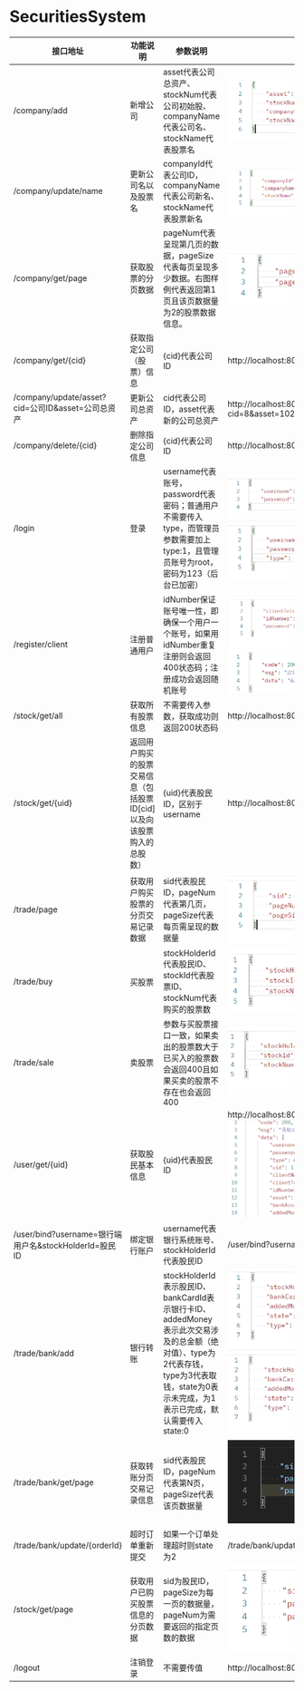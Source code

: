 # SecuritiesSystem

| 接口地址                                              | 功能说明                                                     | 参数说明                                                     | 样例                                                         |
| ----------------------------------------------------- | ------------------------------------------------------------ | ------------------------------------------------------------ | ------------------------------------------------------------ |
| /company/add                                          | 新增公司                                                     | asset代表公司总资产、stockNum代表公司初始股、companyName代表公司名、stockName代表股票名 | ![image-20220603062747722](https://github.com/Adam-ly-captain/SecuritiesSystem/blob/master/img/image-20220603062747722.png) |
| /company/update/name                                  | 更新公司名以及股票名                                         | companyId代表公司ID，companyName代表公司新名、stockName代表股票新名 | ![image-20220603063104129](https://github.com/Adam-ly-captain/SecuritiesSystem/blob/master/img/image-20220603063104129.png) |
| /company/get/page                                     | 获取股票的分页数据                                           | pageNum代表呈现第几页的数据，pageSize代表每页呈现多少数据。右图样例代表返回第1页且该页数据量为2的股票数据信息。 | ![image-20220603063247502](https://github.com/Adam-ly-captain/SecuritiesSystem/blob/master/img/image-20220603063247502.png) |
| /company/get/{cid}                                    | 获取指定公司（股票）信息                                     | {cid}代表公司ID                                              | http://localhost:8080/company/get/8                          |
| /company/update/asset?cid=公司ID&asset=公司总资产     | 更新公司总资产                                               | cid代表公司ID，asset代表新的公司总资产                       | http://localhost:8080/company/update/asset?cid=8&asset=102   |
| /company/delete/{cid}                                 | 删除指定公司信息                                             | {cid}代表公司ID                                              | http://localhost:8080/company/delete/8                       |
| /login                                                | 登录                                                         | username代表账号，password代表密码；普通用户不需要传入type，而管理员参数需要加上type:1，且管理员账号为root，密码为123（后台已加密） | ![image-20220603064223103](https://github.com/Adam-ly-captain/SecuritiesSystem/blob/master/img/image-20220603064223103.png)![image-20220603064306347](https://github.com/Adam-ly-captain/SecuritiesSystem/blob/master/img/image-20220603064306347.png) |
| /register/client                                      | 注册普通用户                                                 | idNumber保证账号唯一性，即确保一个用户一个账号，如果用idNumber重复注册则会返回400状态码；注册成功会返回随机账号 | ![image-20220603064503604](https://github.com/Adam-ly-captain/SecuritiesSystem/blob/master/img/image-20220603064503604.png)![image-20220603064707082](https://github.com/Adam-ly-captain/SecuritiesSystem/blob/master/img/image-20220603064707082.png) |
| /stock/get/all                                        | 获取所有股票信息                                             | 不需要传入参数，获取成功则返回200状态码                      | http://localhost:8080/stock/get/all                          |
| /stock/get/{uid}                                      | 返回用户购买的股票交易信息（包括股票ID[cid]以及向该股票购入的总股数） | {uid}代表股民ID，区别于username                              | http://localhost:8080/stock/get/1                            |
| /trade/page                                           | 获取用户购买股票的分页交易记录数据                           | sid代表股民ID，pageNum代表第几页，pageSize代表每页需呈现的数据量 | ![image-20220603065317599](https://github.com/Adam-ly-captain/SecuritiesSystem/blob/master/img/image-20220603065317599.png) |
| /trade/buy                                            | 买股票                                                       | stockHolderId代表股民ID、stockId代表股票ID、stockNum代表购买的股票数 | ![image-20220603071510058](https://github.com/Adam-ly-captain/SecuritiesSystem/blob/master/img/image-20220603071510058.png) |
| /trade/sale                                           | 卖股票                                                       | 参数与买股票接口一致，如果卖出的股票数大于已买入的股票数会返回400且如果买卖的股票不存在也会返回400 | ![image-20220603075752086](https://github.com/Adam-ly-captain/SecuritiesSystem/blob/master/img/image-20220603075752086.png) |
| /user/get/{uid}                                       | 获取股民基本信息                                             | {uid}代表股民ID                                              | http://localhost:8080/user/get/1 ![image-20220603080147400](https://github.com/Adam-ly-captain/SecuritiesSystem/blob/master/img/image-20220603080147400.png) |
| /user/bind?username=银行端用户名&stockHolderId=股民ID | 绑定银行账户                                                 | username代表银行系统账号、stockHolderId代表股民ID            | /user/bind?username=root&stockHolderId=1                     |
| /trade/bank/add                                       | 银行转账                                                     | stockHolderId表示股民ID、bankCardId表示银行卡ID、addedMoney表示此次交易涉及的总金额（绝对值）、type为2代表存钱，type为3代表取钱，state为0表示未完成，为1表示已完成，默认需要传入state:0 | ![image-20220603081220210](https://github.com/Adam-ly-captain/SecuritiesSystem/blob/master/img/image-20220603081220210.png)![image-20220603083001365](https://github.com/Adam-ly-captain/SecuritiesSystem/blob/master/img/image-20220603083001365.png) |
| /trade/bank/get/page                                  | 获取转账分页交易记录信息                                     | sid代表股民ID，pageNum代表第N页，pageSize代表该页数据量      | ![image-20220610052926391](https://github.com/Adam-ly-captain/SecuritiesSystem/blob/master/img/image-20220610052926391.png) |
| /trade/bank/update/{orderId}                          | 超时订单重新提交                                             | 如果一个订单处理超时则state为2                               | /trade/bank/update/485                                       |
| /stock/get/page                                       | 获取用户已购买股票信息的分页数据                             | sid为股民ID，pageSize为每一页的数据量，pageNum为需要返回的指定页数的数据 | ![image-20220606105609859](https://github.com/Adam-ly-captain/SecuritiesSystem/blob/master/img/image-20220606105609859.png) |
| /logout                                               | 注销登录                                                     | 不需要传值                                                   | http://localhost:8080/logout                                 |

